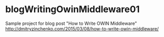 # blogWritingOwinMiddleware01
Sample project for blog post "How to Write OWIN Middleware" http://dmitryzinchenko.com/2015/03/08/how-to-write-owin-middleware/
